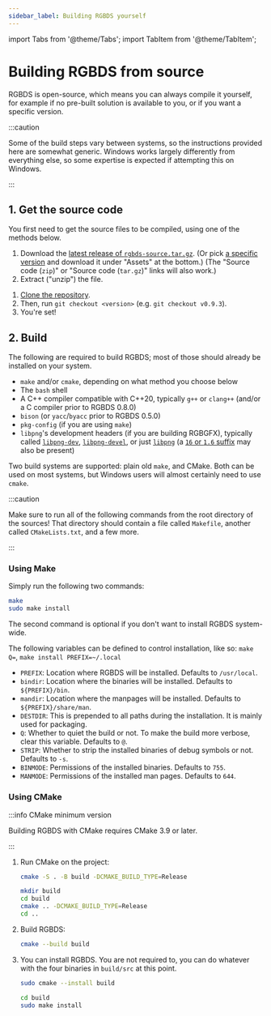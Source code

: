 ```yaml
---
sidebar_label: Building RGBDS yourself
---
```


import Tabs from '@theme/Tabs';
import TabItem from '@theme/TabItem';

# Building RGBDS from source

RGBDS is open-source, which means you can always compile it yourself, for example if no pre-built solution is available to you, or if you want a specific version.

:::caution

Some of the build steps vary between systems, so the instructions provided here are somewhat generic.
Windows works largely differently from everything else, so some expertise is expected if attempting this on Windows.

:::

## 1. Get the source code

You first need to get the source files to be compiled, using one of the methods below.

<Tabs>
<TabItem value="snapshot" label="Downloading source snapshots">

1. Download the [latest release of `rgbds-source.tar.gz`](https://github.com/gbdev/rgbds/releases/download/latest/rgbds-source.tar.gz). (Or pick [a specific version](https://github.com/gbdev/rgbds/releases) and download it under "Assets" at the bottom.) (The "Source code (`zip`)" or "Source code (`tar.gz`)" links will also work.)
2. Extract ("unzip") the file.

</TabItem>
<TabItem value="git" label="Using Git">

1. [Clone the repository](https://docs.github.com/en/github/creating-cloning-and-archiving-repositories/cloning-a-repository).
2. Then, run `git checkout <version>` (e.g. `git checkout v0.9.3`).
3. You're set!

</TabItem>
</Tabs>

## 2. Build

The following are required to build RGBDS; most of those should already be installed on your system.

 - `make` and/or `cmake`, depending on what method you choose below
 - The `bash` shell
 - A C++ compiler compatible with C++20, typically `g++` or `clang++` (and/or a C compiler prior to RGBDS 0.8.0)
 - `bison` (or `yacc`/`byacc` prior to RGBDS 0.5.0)
 - `pkg-config` (if you are using `make`)
 - `libpng`'s development headers (if you are building RGBGFX), typically called [`libpng-dev`](https://packages.ubuntu.com/focal/libpng-dev), [`libpng-devel`](https://software.opensuse.org/package/libpng16-devel-64bit), or just [`libpng`](https://www.archlinux.org/packages/extra/x86_64/libpng/) (a [`16` or `1.6` suffix](https://tracker.debian.org/pkg/libpng1.6) may also be present)

Two build systems are supported: plain old `make`, and CMake.
Both can be used on most systems, but Windows users will almost certainly need to use `cmake`.

:::caution

Make sure to run all of the following commands from the root directory of the sources!
That directory should contain a file called `Makefile`, another called `CMakeLists.txt`, and a few more.

:::

### Using Make

Simply run the following two commands:

```bash
make
sudo make install
```

The second command is optional if you don't want to install RGBDS system-wide.

The following variables can be defined to control installation, like so: `make Q=`, `make install PREFIX=~/.local`

 - `PREFIX`: Location where RGBDS will be installed. Defaults to `/usr/local`.
 - `bindir`: Location where the binaries will be installed. Defaults to `${PREFIX}/bin`.
 - `mandir`: Location where the manpages will be installed. Defaults to `${PREFIX}/share/man`.
 - `DESTDIR`: This is prepended to all paths during the installation. It is mainly used for packaging.
 - `Q`: Whether to quiet the build or not. To make the build more verbose, clear this variable. Defaults to `@`.
 - `STRIP`: Whether to strip the installed binaries of debug symbols or not. Defaults to `-s`.
 - `BINMODE`: Permissions of the installed binaries. Defaults to `755`.
 - `MANMODE`: Permissions of the installed man pages. Defaults to `644`.

### Using CMake

:::info CMake minimum version

Building RGBDS with CMake requires CMake 3.9 or later.

:::

1. Run CMake on the project:

   <Tabs>
   <TabItem value="3.31+" label="CMake 3.13 and later">

   ```bash
   cmake -S . -B build -DCMAKE_BUILD_TYPE=Release
   ```

   </TabItem>
   <TabItem value="3.12.4-" label="CMake 3.12.4 and earlier">

   ```bash
   mkdir build
   cd build
   cmake .. -DCMAKE_BUILD_TYPE=Release
   cd ..
   ```

   </TabItem>
   </Tabs>

2. Build RGBDS:

   ```bash
   cmake --build build
   ```

3. You can install RGBDS.
   You are not required to, you can do whatever with the four binaries in `build/src` at this point.

   <Tabs>
   <TabItem value="3.15+" label="CMake 3.15 and later">

   ```bash
   sudo cmake --install build
   ```

   </TabItem>
   <TabItem value="3.14-" label="CMake 3.14 and earlier">

   ```bash
   cd build
   sudo make install
   ```

   </TabItem>
   </Tabs>
